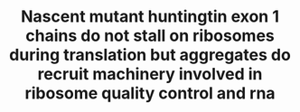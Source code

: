 ---
title: "Nascent mutant huntingtin exon 1 chains do not stall on ribosomes during translation but aggregates do recruit machinery involved in ribosome quality control and rna"

location: "PLoS One"

authors: "Ormsby AR, Cox D, Daly J, Priest D, Hinde E, Hatters DM."

year: "2020"

doi: https://doi.org/10.1371/journal.pone.0233583

weight: 13

color: "#fff"

draft: false
buttons:
  - btype: Full text
    icon: book # optional: use an icon from icons.yaml
    newTab: true
    url: "https://doi.org/10.1371/journal.pone.0233583"
  - btype: Code
    icon: code
    newTab: true
    url: "https://doi.org/10.5281/zenodo.3789864"
---